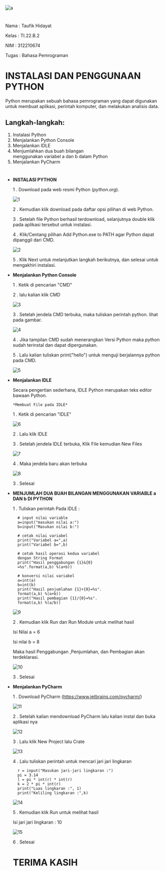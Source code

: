 ![a](https://user-images.githubusercontent.com/115480692/197404636-ec08f746-79ed-4472-9c70-3eb5170fdaf1.png)

#


Nama : Taufik Hidayat

Kelas : TI.22.B.2

NIM : 312210674

Tugas : Bahasa Pemrograman

#

# INSTALASI DAN PENGGUNAAN PYTHON
Python merupakan sebuah bahasa pemrograman yang dapat digunakan untuk membuat aplikasi, perintah komputer, dan melakukan analisis data.

## Langkah-langkah:
1. Instalasi Python
2. Menjalankan Python Console
3. Menjalankan IDLE
4. Menjumlahkan dua buah bilangan   
   menggunakan variabel a dan b dalam Python
5. Menjalankan PyCharm

#
 

* **INSTALASI PYTHON**


    1 . Download pada web resmi Python (*python.org*).

    ![1](https://user-images.githubusercontent.com/115480692/197403334-90ace896-6044-423b-a352-781574c1bf4f.png)


    2 . Kemudian klik download pada daftar opsi pilihan di web Python.

    3 . Setelah file Python berhasil terdownload, selanjutnya double klik pada aplikasi tersebut untuk instalasi.

    4 . Klik/Centang pilihan Add Python.exe to PATH agar Python dapat dipanggil dari CMD.

    ![2](https://user-images.githubusercontent.com/115480692/197403414-5d01609c-0270-4b99-ac9c-662fd3bb16d3.png)


    5 . Klik Next untuk melanjutkan langkah berikutnya, dan selesai untuk mengakhiri instalasi.

* **Menjalankan Python Console**


     1 . Ketik di pencarian "CMD"

     2 . lalu kalian klik CMD

    ![3](https://user-images.githubusercontent.com/115480692/197403434-23e50d01-0dc5-40f6-8841-e62655f98887.png)


     3 . Setelah jendela CMD terbuka, maka tuliskan perintah python. lihat pada gambar.

     ![4](https://user-images.githubusercontent.com/115480692/197403448-86ab6cbb-a306-4076-b8c8-2a03990180c7.png)


     4 . Jika tampilan CMD sudah menerangkan Versi Python maka python sudah terinstal dan dapat dipergunakan.

     5 . Lalu kalian tuliskan print("hello")  untuk menguji berjalannya python pada CMD.

     ![5](https://user-images.githubusercontent.com/115480692/197403457-6acf76e2-b7ca-49f2-a8ce-63193887f955.png)


* **Menjalankan IDLE**


    Secara pengertian sederhana, IDLE Python merupakan teks editor bawaan Python.

      *Membuat File pada IDLE*
    
    1 . Ketik di pencarian "IDLE"

    ![6](https://user-images.githubusercontent.com/115480692/197403467-41df82af-3818-4638-9771-788f79b68228.png)


    2 . Lalu klik IDLE

    3 . Setelah jendela IDLE terbuka, Klik File kemudian New Files

    ![7](https://user-images.githubusercontent.com/115480692/197403479-468d1b1d-734b-465b-b98d-c681c6f3f1f1.png)


    4 . Maka jendela baru akan terbuka

    ![8](https://user-images.githubusercontent.com/115480692/197403485-24c77769-1d17-4517-87f6-ed3c5fe0f386.png)


    3 . Selesai

* **MENJUMLAH DUA BUAH BILANGAN MENGGUNAKAN VARIABLE a DAN b DI PYTHON**


    1 . Tuliskan perintah Pada IDLE :

        # input nilai variable
        a=input("masukan nilai a:")
        b=input("Masukan nilai b:")

        # cetak nilai variabel
        print("Variabel a=",a)
        print("Variabel b=",b)

        # cetak hasil operasi kedua variabel 
        dengan String Format
        print("Hasil penggabungan {1}&{0}
        =%s".format(a,b) %(a+b))

        # konversi nilai variabel
        a=int(a)
        b=int(b)
        print("Hasil penjumlahan {1}+{0}=%s".
        format(a,b) %(a+b))
        print("Hasil pembagian {1}/{0}=%s".
        format(a,b) %(a/b))

    ![9](https://user-images.githubusercontent.com/115480692/197403498-a8e55cc7-c54f-49db-bec0-45a785a1c1d5.png)


    2 . Kemudian klik Run dan Run Module untuk melihat hasil
    
    Isi Nilai a = 6
    
    Isi nilai b = 8

     Maka hasil Penggabungan ,Penjumlahan, dan Pembagian akan terdeklarasi.

     ![10](https://user-images.githubusercontent.com/115480692/197403513-bed666ed-6dd4-417b-a597-efd6d59fc922.png)


    3 . Selesai

* **Menjalankan PyCharm**


    1 . Download PyCharm (https://www.jetbrains.com/pycharm/)

    ![11](https://user-images.githubusercontent.com/115480692/197403537-1bcd2bd5-0efc-4692-9047-7569cef49e98.png)


    2 . Setelah kalian mendownload PyCharm lalu kalian instal dan buka aplikasi nya

    ![12](https://user-images.githubusercontent.com/115480692/197403560-bf64aad0-78ba-47ff-9050-ff79853dee45.png)


    3 . Lalu klik New Project lalu Crate

    ![13](https://user-images.githubusercontent.com/115480692/197403575-82f1fe52-a3e6-47df-9a34-5b22b3f83fb7.png)


    4 . Lalu tuliskan perintah untuk mencari jari jari lingkaran

        r = input("Masukan jari-jari lingkaran :")
        pi = 3.14
        l = pi * int(r) * int(r)
        k = 2 * pi * int(r)
        print("Luas lingkaran :", 1)
        print("Keliling lingkaran :",k)

    ![14](https://user-images.githubusercontent.com/115480692/197403580-43c119eb-eb87-4799-a80a-ad8cc7d6b5a5.png)

    5 . Kemudian klik Run untuk melihat hasil

    Isi jari jari lingkaran : 10

    ![15](https://user-images.githubusercontent.com/115480692/197403591-a0e4137b-3350-4b26-973d-56928bac0bb3.png)

    6 . Selesai
    
    # TERIMA KASIH
